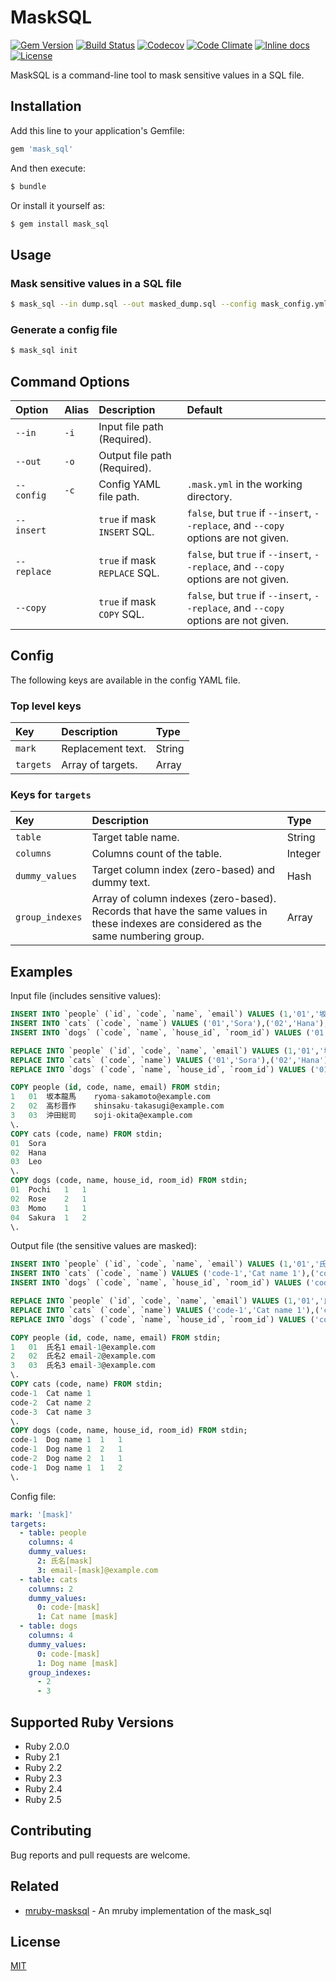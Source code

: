 # MaskSQL

[![Gem Version](https://badge.fury.io/rb/mask_sql.svg)](https://badge.fury.io/rb/mask_sql)
[![Build Status](https://travis-ci.org/emsk/mask_sql.svg?branch=master)](https://travis-ci.org/emsk/mask_sql)
[![Codecov](https://codecov.io/gh/emsk/mask_sql/branch/master/graph/badge.svg)](https://codecov.io/gh/emsk/mask_sql)
[![Code Climate](https://codeclimate.com/github/emsk/mask_sql/badges/gpa.svg)](https://codeclimate.com/github/emsk/mask_sql)
[![Inline docs](http://inch-ci.org/github/emsk/mask_sql.svg?branch=master)](http://inch-ci.org/github/emsk/mask_sql)
[![License](https://img.shields.io/badge/license-MIT-blue.svg)](LICENSE.txt)

MaskSQL is a command-line tool to mask sensitive values in a SQL file.

## Installation

Add this line to your application's Gemfile:

```ruby
gem 'mask_sql'
```

And then execute:

```sh
$ bundle
```

Or install it yourself as:

```sh
$ gem install mask_sql
```

## Usage

### Mask sensitive values in a SQL file

```sh
$ mask_sql --in dump.sql --out masked_dump.sql --config mask_config.yml
```

### Generate a config file

```sh
$ mask_sql init
```

## Command Options

| Option | Alias | Description | Default |
| :----- | :---- | :---------- | :------ |
| `--in` | `-i` | Input file path (Required). | |
| `--out` | `-o` | Output file path (Required). | |
| `--config` | `-c` | Config YAML file path. | `.mask.yml` in the working directory. |
| `--insert` | | `true` if mask `INSERT` SQL. | `false`, but `true` if `--insert`, `--replace`, and `--copy` options are not given. |
| `--replace` | | `true` if mask `REPLACE` SQL. | `false`, but `true` if `--insert`, `--replace`, and `--copy` options are not given. |
| `--copy` | | `true` if mask `COPY` SQL. | `false`, but `true` if `--insert`, `--replace`, and `--copy` options are not given. |

## Config

The following keys are available in the config YAML file.

### Top level keys

| Key | Description | Type |
| :-- | :---------- | :--- |
| `mark` | Replacement text. | String |
| `targets` | Array of targets. | Array |

### Keys for `targets`

| Key | Description | Type |
| :-- | :---------- | :--- |
| `table` | Target table name. | String |
| `columns` | Columns count of the table. | Integer |
| `dummy_values` | Target column index (zero-based) and dummy text. | Hash |
| `group_indexes` | Array of column indexes (zero-based).<br>Records that have the same values in these indexes are considered as the same numbering group. | Array |

## Examples

Input file (includes sensitive values):

```sql
INSERT INTO `people` (`id`, `code`, `name`, `email`) VALUES (1,'01','坂本龍馬','ryoma-sakamoto@example.com'),(2,'02','高杉晋作','shinsaku-takasugi@example.com'),(3,'03','沖田総司','soji-okita@example.com');
INSERT INTO `cats` (`code`, `name`) VALUES ('01','Sora'),('02','Hana'),('03','Leo');
INSERT INTO `dogs` (`code`, `name`, `house_id`, `room_id`) VALUES ('01','Pochi',1,1),('02','Rose',2,1),('03','Momo',1,1),('04','Sakura',1,2);

REPLACE INTO `people` (`id`, `code`, `name`, `email`) VALUES (1,'01','坂本龍馬','ryoma-sakamoto@example.com'),(2,'02','高杉晋作','shinsaku-takasugi@example.com'),(3,'03','沖田総司','soji-okita@example.com');
REPLACE INTO `cats` (`code`, `name`) VALUES ('01','Sora'),('02','Hana'),('03','Leo');
REPLACE INTO `dogs` (`code`, `name`, `house_id`, `room_id`) VALUES ('01','Pochi',1,1),('02','Rose',2,1),('03','Momo',1,1),('04','Sakura',1,2);

COPY people (id, code, name, email) FROM stdin;
1	01	坂本龍馬	ryoma-sakamoto@example.com
2	02	高杉晋作	shinsaku-takasugi@example.com
3	03	沖田総司	soji-okita@example.com
\.
COPY cats (code, name) FROM stdin;
01	Sora
02	Hana
03	Leo
\.
COPY dogs (code, name, house_id, room_id) FROM stdin;
01	Pochi	1	1
02	Rose	2	1
03	Momo	1	1
04	Sakura	1	2
\.
```

Output file (the sensitive values are masked):

```sql
INSERT INTO `people` (`id`, `code`, `name`, `email`) VALUES (1,'01','氏名1','email-1@example.com'),(2,'02','氏名2','email-2@example.com'),(3,'03','氏名3','email-3@example.com');
INSERT INTO `cats` (`code`, `name`) VALUES ('code-1','Cat name 1'),('code-2','Cat name 2'),('code-3','Cat name 3');
INSERT INTO `dogs` (`code`, `name`, `house_id`, `room_id`) VALUES ('code-1','Dog name 1',1,1),('code-1','Dog name 1',2,1),('code-2','Dog name 2',1,1),('code-1','Dog name 1',1,2);

REPLACE INTO `people` (`id`, `code`, `name`, `email`) VALUES (1,'01','氏名1','email-1@example.com'),(2,'02','氏名2','email-2@example.com'),(3,'03','氏名3','email-3@example.com');
REPLACE INTO `cats` (`code`, `name`) VALUES ('code-1','Cat name 1'),('code-2','Cat name 2'),('code-3','Cat name 3');
REPLACE INTO `dogs` (`code`, `name`, `house_id`, `room_id`) VALUES ('code-1','Dog name 1',1,1),('code-1','Dog name 1',2,1),('code-2','Dog name 2',1,1),('code-1','Dog name 1',1,2);

COPY people (id, code, name, email) FROM stdin;
1	01	氏名1	email-1@example.com
2	02	氏名2	email-2@example.com
3	03	氏名3	email-3@example.com
\.
COPY cats (code, name) FROM stdin;
code-1	Cat name 1
code-2	Cat name 2
code-3	Cat name 3
\.
COPY dogs (code, name, house_id, room_id) FROM stdin;
code-1	Dog name 1	1	1
code-1	Dog name 1	2	1
code-2	Dog name 2	1	1
code-1	Dog name 1	1	2
\.
```

Config file:

```yaml
mark: '[mask]'
targets:
  - table: people
    columns: 4
    dummy_values:
      2: 氏名[mask]
      3: email-[mask]@example.com
  - table: cats
    columns: 2
    dummy_values:
      0: code-[mask]
      1: Cat name [mask]
  - table: dogs
    columns: 4
    dummy_values:
      0: code-[mask]
      1: Dog name [mask]
    group_indexes:
      - 2
      - 3
```

## Supported Ruby Versions

* Ruby 2.0.0
* Ruby 2.1
* Ruby 2.2
* Ruby 2.3
* Ruby 2.4
* Ruby 2.5

## Contributing

Bug reports and pull requests are welcome.

## Related

* [mruby-masksql](https://github.com/emsk/mruby-masksql) - An mruby implementation of the mask_sql

## License

[MIT](LICENSE.txt)
